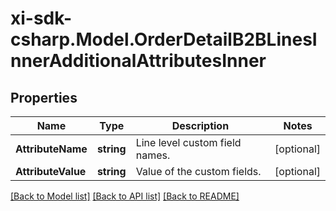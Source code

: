 # xi-sdk-csharp.Model.OrderDetailB2BLinesInnerAdditionalAttributesInner

## Properties

Name | Type | Description | Notes
------------ | ------------- | ------------- | -------------
**AttributeName** | **string** | Line level custom field names. | [optional] 
**AttributeValue** | **string** | Value of the custom fields. | [optional] 

[[Back to Model list]](../README.md#documentation-for-models) [[Back to API list]](../README.md#documentation-for-api-endpoints) [[Back to README]](../README.md)

